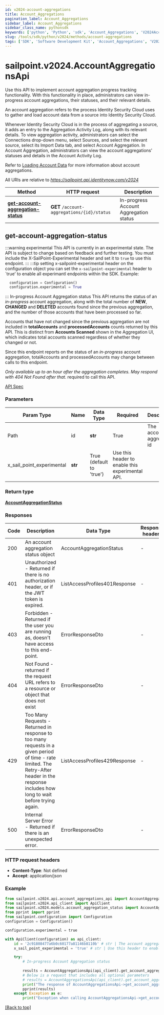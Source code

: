 ```yaml
---
id: v2024-account-aggregations
title: Account_Aggregations
pagination_label: Account_Aggregations
sidebar_label: Account_Aggregations
sidebar_class_name: pythonsdk
keywords: ['python', 'Python', 'sdk', 'Account_Aggregations', 'V2024Account_Aggregations'] 
slug: /tools/sdk/python/v2024/methods/account-aggregations
tags: ['SDK', 'Software Development Kit', 'Account_Aggregations', 'V2024Account_Aggregations']
---
```


# sailpoint.v2024.AccountAggregationsApi
  Use this API to implement account aggregation progress tracking functionality.
With this functionality in place, administrators can view in-progress account aggregations, their statuses, and their relevant details.

An account aggregation refers to the process Identity Security Cloud uses to gather and load account data from a source into Identity Security Cloud.

Whenever Identity Security Cloud is in the process of aggregating a source, it adds an entry to the Aggregation Activity Log, along with its relevant details.
To view aggregation activity, administrators can select the Connections drop-down menu, select Sources, and select the relevant source, select its Import Data tab, and select Account Aggregation.
In Account Aggregation, administrators can view the account aggregations&#39; statuses and details in the Account Activity Log.

Refer to [Loading Account Data](https://documentation.sailpoint.com/saas/help/accounts/loading_data.html) for more information about account aggregations.
 
All URIs are relative to *https://sailpoint.api.identitynow.com/v2024*

Method | HTTP request | Description
------------- | ------------- | -------------
[**get-account-aggregation-status**](#get-account-aggregation-status) | **GET** `/account-aggregations/{id}/status` | In-progress Account Aggregation status


## get-account-aggregation-status
:::warning experimental 
This API is currently in an experimental state. The API is subject to change based on feedback and further testing. You must include the X-SailPoint-Experimental header and set it to `true` to use this endpoint.
:::
:::tip setting x-sailpoint-experimental header
 on the configuration object you can set the `x-sailpoint-experimental` header to `true' to enable all experimantl endpoints within the SDK.
 Example:
 ```python
   configuration = Configuration()
   configuration.experimental = True
 ```
:::
In-progress Account Aggregation status
This API returns the status of an *in-progress* account aggregation, along with the total number of **NEW**, **CHANGED** and **DELETED** accounts found since the previous aggregation, and the number of those accounts that have been processed so far.

Accounts that have not changed since the previous aggregation are not included in **totalAccounts** and **processedAccounts** counts returned by this API. This is distinct from **Accounts Scanned** shown in the Aggregation UI, which indicates total accounts scanned regardless of whether they changed or not.

Since this endpoint reports on the status of an *in-progress* account aggregation, totalAccounts and processedAccounts may change between calls to this endpoint.

*Only available up to an hour after the aggregation completes. May respond with *404 Not Found* after that.*
required to call this API.

[API Spec](https://developer.sailpoint.com/docs/api/v2024/get-account-aggregation-status)

### Parameters 

Param Type | Name | Data Type | Required  | Description
------------- | ------------- | ------------- | ------------- | ------------- 
Path   | id | **str** | True  | The account aggregation id
   | x_sail_point_experimental | **str** | True  (default to 'true') | Use this header to enable this experimental API.

### Return type
[**AccountAggregationStatus**](../models/account-aggregation-status)

### Responses
Code | Description  | Data Type | Response headers |
------------- | ------------- | ------------- |------------------|
200 | An account aggregation status object | AccountAggregationStatus |  -  |
401 | Unauthorized - Returned if there is no authorization header, or if the JWT token is expired. | ListAccessProfiles401Response |  -  |
403 | Forbidden - Returned if the user you are running as, doesn&#39;t have access to this end-point. | ErrorResponseDto |  -  |
404 | Not Found - returned if the request URL refers to a resource or object that does not exist | ErrorResponseDto |  -  |
429 | Too Many Requests - Returned in response to too many requests in a given period of time - rate limited. The Retry-After header in the response includes how long to wait before trying again. | ListAccessProfiles429Response |  -  |
500 | Internal Server Error - Returned if there is an unexpected error. | ErrorResponseDto |  -  |

### HTTP request headers
 - **Content-Type**: Not defined
 - **Accept**: application/json

### Example

```python
from sailpoint.v2024.api.account_aggregations_api import AccountAggregationsApi
from sailpoint.v2024.api_client import ApiClient
from sailpoint.v2024.models.account_aggregation_status import AccountAggregationStatus
from pprint import pprint
from sailpoint.configuration import Configuration
configuration = Configuration()

configuration.experimental = true

with ApiClient(configuration) as api_client:
    id = '2c91808477a6b0c60177a81146b8110b' # str | The account aggregation id # str | The account aggregation id
    x_sail_point_experimental = 'true' # str | Use this header to enable this experimental API. (default to 'true') # str | Use this header to enable this experimental API. (default to 'true')

    try:
        # In-progress Account Aggregation status
        
        results = AccountAggregationsApi(api_client).get_account_aggregation_status(id=id, x_sail_point_experimental=x_sail_point_experimental)
        # Below is a request that includes all optional parameters
        # results = AccountAggregationsApi(api_client).get_account_aggregation_status(id, x_sail_point_experimental)
        print("The response of AccountAggregationsApi->get_account_aggregation_status:\n")
        pprint(results)
    except Exception as e:
        print("Exception when calling AccountAggregationsApi->get_account_aggregation_status: %s\n" % e)
```



[[Back to top]](#) 



